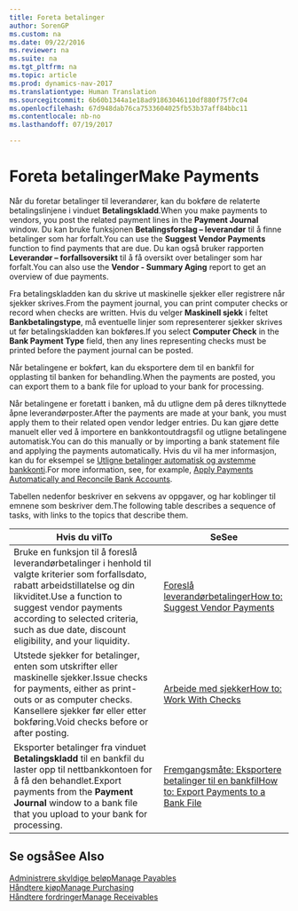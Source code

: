 ```yaml
---
title: Foreta betalinger
author: SorenGP
ms.custom: na
ms.date: 09/22/2016
ms.reviewer: na
ms.suite: na
ms.tgt_pltfrm: na
ms.topic: article
ms.prod: dynamics-nav-2017
ms.translationtype: Human Translation
ms.sourcegitcommit: 6b60b1344a1e18ad91863046110df880f75f7c04
ms.openlocfilehash: 67d948dab76ca7533604025fb53b37aff84bbc11
ms.contentlocale: nb-no
ms.lasthandoff: 07/19/2017

---
```


# <a name="make-payments"></a><span data-ttu-id="c216d-102">Foreta betalinger</span><span class="sxs-lookup"><span data-stu-id="c216d-102">Make Payments</span></span>
<span data-ttu-id="c216d-103">Når du foretar betalinger til leverandører, kan du bokføre de relaterte betalingslinjene i vinduet **Betalingskladd**.</span><span class="sxs-lookup"><span data-stu-id="c216d-103">When you make payments to vendors, you post the related payment lines in the **Payment Journal** window.</span></span> <span data-ttu-id="c216d-104">Du kan bruke funksjonen **Betalingsforslag – leverandør** til å finne betalinger som har forfalt.</span><span class="sxs-lookup"><span data-stu-id="c216d-104">You can use the **Suggest Vendor Payments** function to find payments that are due.</span></span> <span data-ttu-id="c216d-105">Du kan også bruker rapporten **Leverandør – forfallsoversikt** til å få oversikt over betalinger som har forfalt.</span><span class="sxs-lookup"><span data-stu-id="c216d-105">You can also use the **Vendor - Summary Aging** report to get an overview of due payments.</span></span>

<span data-ttu-id="c216d-106">Fra betalingskladden kan du skrive ut maskinelle sjekker eller registrere når sjekker skrives.</span><span class="sxs-lookup"><span data-stu-id="c216d-106">From the payment journal, you can print computer checks or record when checks are written.</span></span> <span data-ttu-id="c216d-107">Hvis du velger **Maskinell sjekk** i feltet **Bankbetalingstype**, må eventuelle linjer som representerer sjekker skrives ut før betalingskladden kan bokføres.</span><span class="sxs-lookup"><span data-stu-id="c216d-107">If you select **Computer Check** in the **Bank Payment Type** field, then any lines representing checks must be printed before the payment journal can be posted.</span></span>

<span data-ttu-id="c216d-108">Når betalingene er bokført, kan du eksportere dem til en bankfil for opplasting til banken for behandling.</span><span class="sxs-lookup"><span data-stu-id="c216d-108">When the payments are posted, you can export them to a bank file for upload to your bank for processing.</span></span>

<span data-ttu-id="c216d-109">Når betalingene er foretatt i banken, må du utligne dem på deres tilknyttede åpne leverandørposter.</span><span class="sxs-lookup"><span data-stu-id="c216d-109">After the payments are made at your bank, you must apply them to their related open vendor ledger entries.</span></span> <span data-ttu-id="c216d-110">Du kan gjøre dette manuelt eller ved å importere en bankkontoutdragsfil og utligne betalingene automatisk.</span><span class="sxs-lookup"><span data-stu-id="c216d-110">You can do this manually or by importing a bank statement file and applying the payments automatically.</span></span> <span data-ttu-id="c216d-111">Hvis du vil ha mer informasjon, kan du for eksempel se [Utligne betalinger automatisk og avstemme bankkonti](receivables-apply-payments-auto-reconcile-bank-accounts.md).</span><span class="sxs-lookup"><span data-stu-id="c216d-111">For more information, see, for example, [Apply Payments Automatically and Reconcile Bank Accounts](receivables-apply-payments-auto-reconcile-bank-accounts.md).</span></span>

<span data-ttu-id="c216d-112">Tabellen nedenfor beskriver en sekvens av oppgaver, og har koblinger til emnene som beskriver dem.</span><span class="sxs-lookup"><span data-stu-id="c216d-112">The following table describes a sequence of tasks, with links to the topics that describe them.</span></span>

|<span data-ttu-id="c216d-113">Hvis du vil</span><span class="sxs-lookup"><span data-stu-id="c216d-113">To</span></span> |<span data-ttu-id="c216d-114">Se</span><span class="sxs-lookup"><span data-stu-id="c216d-114">See</span></span> |
|---|----|
|<span data-ttu-id="c216d-115">Bruke en funksjon til å foreslå leverandørbetalinger i henhold til valgte kriterier som forfallsdato, rabatt arbeidstillatelse og din likviditet.</span><span class="sxs-lookup"><span data-stu-id="c216d-115">Use a function to suggest vendor payments according to selected criteria, such as due date, discount eligibility, and your liquidity.</span></span>|[<span data-ttu-id="c216d-116">Foreslå leverandørbetalinger</span><span class="sxs-lookup"><span data-stu-id="c216d-116">How to: Suggest Vendor Payments</span></span>](payables-how-suggest-vendor-payments.md)|
|<span data-ttu-id="c216d-117">Utstede sjekker for betalinger, enten som utskrifter eller maskinelle sjekker.</span><span class="sxs-lookup"><span data-stu-id="c216d-117">Issue checks for payments, either as print-outs or as computer checks.</span></span> <span data-ttu-id="c216d-118">Kansellere sjekker før eller etter bokføring.</span><span class="sxs-lookup"><span data-stu-id="c216d-118">Void checks before or after posting.</span></span>|[<span data-ttu-id="c216d-119">Arbeide med sjekker</span><span class="sxs-lookup"><span data-stu-id="c216d-119">How to: Work With Checks</span></span>](payables-how-work-checks.md)|
|<span data-ttu-id="c216d-120">Eksporter betalinger fra vinduet **Betalingskladd** til en bankfil du laster opp til nettbankkontoen for å få den behandlet.</span><span class="sxs-lookup"><span data-stu-id="c216d-120">Export payments from the **Payment Journal** window to a bank file that you upload to your bank for processing.</span></span>|[<span data-ttu-id="c216d-121">Fremgangsmåte: Eksportere betalinger til en bankfil</span><span class="sxs-lookup"><span data-stu-id="c216d-121">How to: Export Payments to a Bank File</span></span>](payables-how-export-payments-bank-file.md)|

## <a name="see-also"></a><span data-ttu-id="c216d-122">Se også</span><span class="sxs-lookup"><span data-stu-id="c216d-122">See Also</span></span>
[<span data-ttu-id="c216d-123">Administrere skyldige beløp</span><span class="sxs-lookup"><span data-stu-id="c216d-123">Manage Payables</span></span>](payables-manage-payables.md)  
[<span data-ttu-id="c216d-124">Håndtere kjøp</span><span class="sxs-lookup"><span data-stu-id="c216d-124">Manage Purchasing</span></span>](purchasing-manage-purchasing.md)  
[<span data-ttu-id="c216d-125">Håndtere fordringer</span><span class="sxs-lookup"><span data-stu-id="c216d-125">Manage Receivables</span></span>](receivables-manage-receivables.md)


